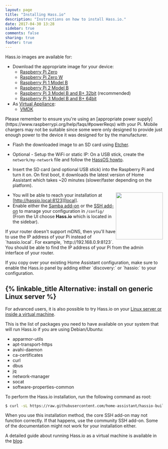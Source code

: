 ```yaml
---
layout: page
title: "Installing Hass.io"
description: "Instructions on how to install Hass.io."
date: 2017-04-30 13:28
sidebar: true
comments: false
sharing: true
footer: true
---
```


Hass.io images are available for:

- Download the appropriate image for your device:
  - [Raspberry Pi Zero][pi1]
  - [Raspberry Pi Zero W][pi0-w]
  - [Raspberry Pi 1 Model B][pi1]
  - [Raspberry Pi 2 Model B][pi2]
  - [Raspberry Pi 3 Model B and B+ 32bit][pi3-32] (recommended)
  - [Raspberry Pi 3 Model B and B+ 64bit][pi3-64]
- As [Virtual Appliance]:
  - [VMDK][vmdk]

<p class='note'>
Please remember to ensure you're using an [appropriate power supply](https://www.raspberrypi.org/help/faqs/#powerReqs) with your Pi. Mobile chargers may not be suitable since some were only designed to provide just enough power to the device it was designed for by the manufacturer.
</p>

- Flash the downloaded image to an SD card using [Etcher].

- Optional - Setup the WiFi or static IP: On a USB stick, create the `network/my-network` file and follow the [HassOS howto][hassos-network].
- Insert the SD card (and optional USB stick) into the Raspberry Pi and turn it on. On first boot, it downloads the latest version of Home Assistant which takes ~20 minutes (slower/faster depending on the platform).

<img src='/images/hassio/screenshots/first-start.png' style='clear: right; border:none; box-shadow: none; float: right; margin-bottom: 12px;' width='150' />

- You will be able to reach your installation at [http://hassio.local:8123][local].
- Enable either the [Samba add-on][samba] or the [SSH add-on][ssh] to manage your configuration in `/config/` (From the UI choose **Hass.io** which is located in the sidebar).

<p class='note'>
If your router doesn't support mDNS, then you'll have to use the IP address of your Pi instead of `hassio.local`. For example, `http://192.168.0.9:8123`. You should be able to find the IP address of your Pi from the admin interface of your router.
</p>

<p class='note'>
If you copy over your existing Home Assistant configuration, make sure to enable the Hass.io panel by adding either `discovery:` or `hassio:` to your configuration.
</p>

## {% linkable_title Alternative: install on generic Linux server %}

For advanced users, it is also possible to try Hass.io on your [Linux server or inside a virtual machine][linux].

This is the list of packages you need to have available on your system that will run Hass.io if you are using Debian/Ubuntu:

 - apparmor-utils
 - apt-transport-https
 - avahi-daemon
 - ca-certificates
 - curl
 - dbus
 - jq
 - network-manager
 - socat
 - software-properties-common

To perform the Hass.io installation, run the following command as root:

```bash
$ curl -sL https://raw.githubusercontent.com/home-assistant/hassio-build/master/install/hassio_install | bash -s
```

<p class='note'>
When you use this installation method, the core SSH add-on may not function correctly. If that happens, use the community SSH add-on. Some of the documentation might not work for your installation either.
</p>

A detailed guide about running Hass.io as a virtual machine is available in the [blog](/blog/2017/11/29/hassio-virtual-machine/).

[Etcher]: https://etcher.io/
[Virtual Appliance]: https://github.com/home-assistant/hassos/blob/dev/Documentation/boards/ova.md
[hassos-network]: https://github.com/home-assistant/hassos/blob/dev/Documentation/network.md
[pi0-w]: https://github.com/home-assistant/hassos/releases/download/1.7/hassos_rpi0-w-1.7.img.gz
[pi1]: https://github.com/home-assistant/hassos/releases/download/1.7/hassos_rpi-1.7.img.gz
[pi2]: https://github.com/home-assistant/hassos/releases/download/1.7/hassos_rpi2-1.7.img.gz
[pi3-32]: https://github.com/home-assistant/hassos/releases/download/1.7/hassos_rpi3-1.7.img.gz
[pi3-64]: https://github.com/home-assistant/hassos/releases/download/1.7/hassos_rpi3-64-1.7.img.gz
[vmdk]: https://github.com/home-assistant/hassos/releases/download/1.8/hassos_ova-1.8.vmdk
[linux]: https://github.com/home-assistant/hassio-build/tree/master/install#install-hassio
[local]: http://hassio.local:8123
[samba]: /addons/samba/
[ssh]: /addons/ssh/
